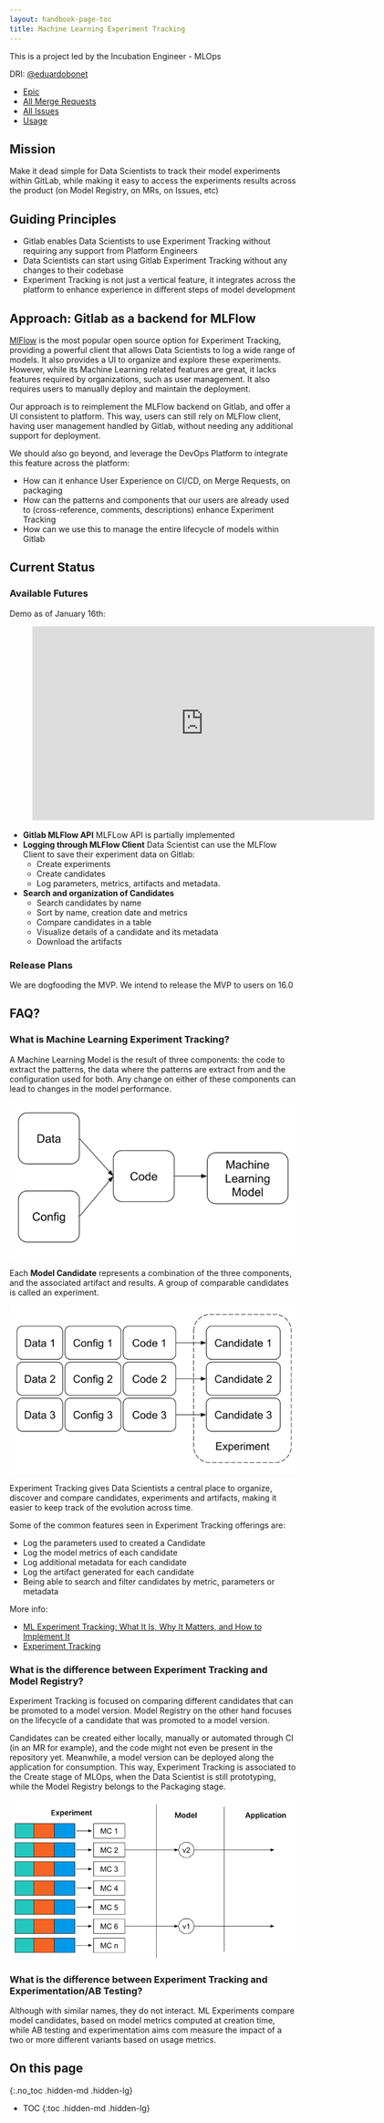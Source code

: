 ```yaml
---
layout: handbook-page-toc
title: Machine Learning Experiment Tracking
---
```


This is a project led by the Incubation Engineer - MLOps

DRI: [@eduardobonet](https://gitlab.com/eduardobonet)

- [Epic](https://gitlab.com/groups/gitlab-org/-/epics/8560)
- [All Merge Requests](https://gitlab.com/gitlab-org/gitlab/-/merge_requests?scope=all&state=opened&label_name[]=Model%20Experiments)
- [All Issues](https://gitlab.com/gitlab-org/gitlab/-/issues/?label_name%5B%5D=Model%20Experiments)
- [Usage](https://app.periscopedata.com/app/gitlab/1138619/Model-experiments)

## Mission

Make it dead simple for Data Scientists to track their model experiments within GitLab, while making it easy to access
the experiments results across the product (on Model Registry, on MRs, on Issues, etc)

## Guiding Principles

* Gitlab enables Data Scientists to use Experiment Tracking without requiring any support from Platform Engineers
* Data Scientists can start using Gitlab Experiment Tracking without any changes to their codebase
* Experiment Tracking is not just a vertical feature, it integrates across the platform to enhance experience in different steps of model development

## Approach: Gitlab as a backend for MLFlow

[MlFlow](https://mlflow.org/docs/latest/tracking.html) is the most popular open source option for Experiment Tracking, providing 
a powerful client that allows Data Scientists to log a wide range of models. It also provides a UI to organize and 
explore these experiments. However, while its Machine Learning related features are great, it lacks features required by 
organizations, such as user management. It also requires users to manually deploy and maintain the deployment.

Our approach is to reimplement the MLFlow backend on Gitlab, and offer a UI consistent to platform. This way, users can 
still rely on MLFlow client, having user management handled by Gitlab, without needing any additional support for 
deployment.

We should also go beyond, and leverage the DevOps Platform to integrate this feature across the platform:
- How can it enhance User Experience on CI/CD, on Merge Requests, on packaging
- How can the patterns and components that our users are already used to (cross-reference, comments, descriptions) enhance Experiment Tracking
- How can we use this to manage the entire lifecycle of models within Gitlab

## Current Status

### Available Futures

Demo as of January 16th:


<figure class="video_container">
  <iframe width="600" height="340" src="https://www.youtube.com/embed/uxweU4zT40?controls=0"  frameborder="0" allowfullscreen></iframe>
</figure>

- **Gitlab MLFlow API** MLFLow API is partially implemented
- **Logging through MLFlow Client** Data Scientist can use the MLFlow Client to save their experiment data on Gitlab: 
  - Create experiments
  - Create candidates
  - Log parameters, metrics, artifacts and metadata.
- **Search and organization of Candidates** 
  - Search candidates by name
  - Sort by name, creation date and metrics
  - Compare candidates in a table
  - Visualize details of a candidate and its metadata
  - Download the artifacts

### Release Plans

We are dogfooding the MVP. We intend to release the MVP to users on 16.0

## FAQ?

### What is Machine Learning Experiment Tracking?

A Machine Learning Model is the result of three components: the code to extract the patterns, the data where the patterns are
extract from and the configuration used for both. Any change on either of these components can lead to changes in the model 
performance.

![ML Components](img/ml_components.png)

Each **Model Candidate** represents a combination of the three components, and the associated artifact and results. A group
of comparable candidates is called an experiment.

![Experiment](img/experiment.png)

Experiment Tracking gives Data Scientists a central place to organize, discover and compare candidates, experiments 
and artifacts, making it easier to keep track of the evolution across time. 

Some of the common features seen in Experiment Tracking offerings are:
- Log the parameters used to created a Candidate
- Log the model metrics of each candidate
- Log additional metadata for each candidate
- Log the artifact generated for each candidate
- Being able to search and filter candidates by metric, parameters or metadata

More info: 
- [ML Experiment Tracking: What It Is, Why It Matters, and How to Implement It](https://neptune.ai/blog/ml-experiment-tracking)
- [Experiment Tracking](https://madewithml.com/courses/mlops/experiment-tracking/)

### What is the difference between Experiment Tracking and Model Registry?

Experiment Tracking is focused on comparing different candidates that can be promoted to a model version. Model Registry
on the other hand focuses on the lifecycle of a candidate that was promoted to a model version.

Candidates can be created either locally, manually or automated through CI (in an MR for example), 
and the code might not even be present in the repository yet. Meanwhile, a model version can be deployed along the application for consumption. 
This way, Experiment Tracking is associated to the Create stage of MLOps, when the Data Scientist is still prototyping, 
while the Model Registry belongs to the Packaging stage.

![Experiment Tracking vs Model Registry](img/exptracking_vs_model_registry.png)

### What is the difference between Experiment Tracking and Experimentation/AB Testing?

Although with similar names, they do not interact. ML Experiments compare model candidates, based on model metrics computed at 
creation time, while AB testing and experimentation aims com measure the impact of a two or more different variants based on usage
metrics.

## On this page
{:.no_toc .hidden-md .hidden-lg}

- TOC 
{:toc .hidden-md .hidden-lg}
